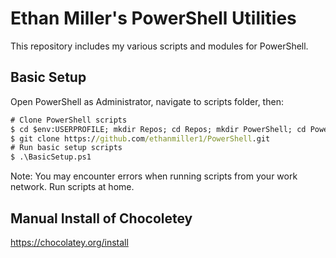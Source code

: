 # Ethan Miller's PowerShell Utilities

This repository includes my various scripts and modules for PowerShell.

## Basic Setup
Open PowerShell as Administrator, navigate to scripts folder, then:
``` cmd
# Clone PowerShell scripts
$ cd $env:USERPROFILE; mkdir Repos; cd Repos; mkdir PowerShell; cd PowerShell
$ git clone https://github.com/ethanmiller1/PowerShell.git
# Run basic setup scripts
$ .\BasicSetup.ps1
```

Note: You may encounter errors when running scripts from your work network. Run scripts at home.

## Manual Install of Chocoletey
https://chocolatey.org/install